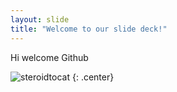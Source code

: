 ```yaml
---
layout: slide
title: "Welcome to our slide deck!"
---
```


Hi welcome Github

![steroidtocat](https://octodex.github.com/images/steroidtocat.png)
{: .center}
